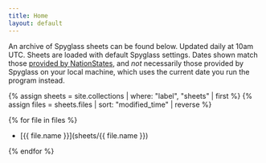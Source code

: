 ```yaml
---
title: Home
layout: default
---
```


An archive of Spyglass sheets can be found below. Updated daily at 10am UTC. Sheets are loaded with default Spyglass settings. Dates shown match those [provided by NationStates](https://www.nationstates.net/page=archive/folder=regions), and *not* necessarily those provided by Spyglass on your local machine, which uses the current date you run the program instead.

{% assign sheets = site.collections | where: "label", "sheets" | first %}
{% assign files = sheets.files | sort: "modified_time" | reverse %}

{% for file in files %}

- [{{ file.name }}](sheets/{{ file.name }})

{% endfor %}
